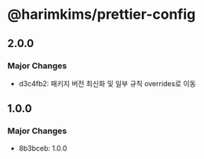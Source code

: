 # @harimkims/prettier-config

## 2.0.0

### Major Changes

- d3c4fb2: 패키지 버전 최신화 및 일부 규칙 overrides로 이동

## 1.0.0

### Major Changes

- 8b3bceb: 1.0.0
